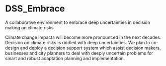 # DSS_Embrace
A collaborative environment to embrace deep uncertainties in decision making on climate risks


Climate change impacts will become more pronounced in the next decades. Decision on climate risks is riddled with deep uncertainties. We plan to co-design and deploy a decision support system which assist decision makers, businesses and city planners to deal with deeply uncertain problems for smart and robust adaptation planning and implementation.

